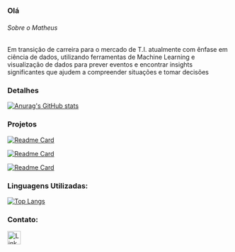 ### Olá


 ###### Sobre o Matheus
Em transição de carreira para o mercado de T.I. atualmente com ênfase em ciência de dados, utilizando ferramentas de Machine Learning e visualização de dados para prever eventos e encontrar insights significantes que ajudem a compreender situações e tomar decisões

### Detalhes

[![Anurag's GitHub stats](https://github-readme-stats.vercel.app/api?username=MatheusFilipeASilva&show_icons=true&theme=dark)](https://github.com/anuraghazra/github-readme-stats)

### Projetos

[![Readme Card](https://github-readme-stats.vercel.app/api/pin/?username=MatheusFilipeASilva&repo=Classificacao_multinomial&theme=dark)](https://github.com/MatheusFilipeASilva/Classificacao_multinomial)

[![Readme Card](https://github-readme-stats.vercel.app/api/pin/?username=MatheusFilipeASilva&repo=Streamlit_II&theme=dark)](https://github.com/MatheusFilipeASilva/Arvores-2-Arvores-de-Regressao)

[![Readme Card](https://github-readme-stats.vercel.app/api/pin/?username=MatheusFilipeASilva&repo=Regressao-II&theme=dark)](https://github.com/MatheusFilipeASilva/Regressao-II)

### Linguagens Utilizadas:

[![Top Langs](https://github-readme-stats.vercel.app/api/top-langs/?username=MatheusFilipeASilva&layout=compact)](https://github.com/anuraghazra/github-readme-stats)

### Contato:

[<img src='https://img.shields.io/badge/LinkedIn-0077B5?style=for-the-badge&logo=linkedin&logoColor=white' alt='Linkedin' height='30'>](https://www.linkedin.com/in/matheus-filipe-asilva/)
